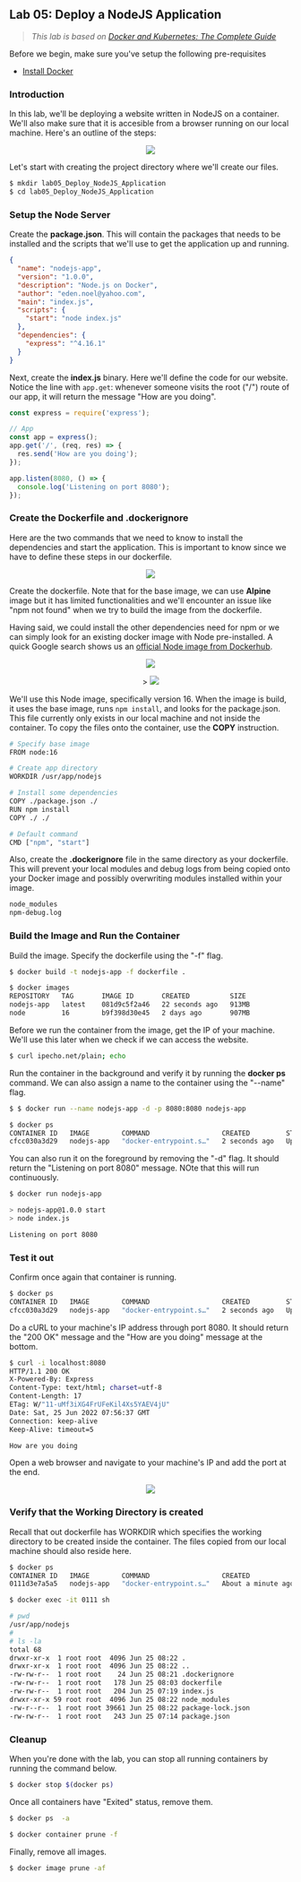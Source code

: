 ## Lab 05: Deploy a NodeJS Application

> *This lab is based on [Docker and Kubernetes: The Complete Guide](https://www.udemy.com/course/docker-and-kubernetes-the-complete-guide/)*

Before we begin, make sure you've setup the following pre-requisites

  - [Install Docker](../README.md#pre-requisites)

### Introduction

In this lab, we'll be deploying a website written in NodeJS on a container. We'll also make sure that it is accesible from a browser running on our local machine. Here's an outline of the steps:

<p align=center>
<img src="../Images/lab05nodejssteps.png">
</p>

Let's start with creating the project directory where we'll create our files.

```bash
$ mkdir lab05_Deploy_NodeJS_Application
$ cd lab05_Deploy_NodeJS_Application
```

### Setup the Node Server

Create the **package.json**. This will contain the packages that needs to be installed and the scripts that we'll use to get the application up and running.

```json
{
  "name": "nodejs-app",
  "version": "1.0.0",
  "description": "Node.js on Docker",
  "author": "eden.noel@yahoo.com",
  "main": "index.js",
  "scripts": {
    "start": "node index.js"
  },
  "dependencies": {
    "express": "^4.16.1"
  }
}
```

Next, create the **index.js** binary. Here we'll define the code for our website. Notice the line with <code>app.get</code>: whenever someone visits the root ("/") route of our app, it will return the message "How are you doing".

```js
const express = require('express');

// App
const app = express();
app.get('/', (req, res) => {
  res.send('How are you doing');
});

app.listen(8080, () => {
  console.log('Listening on port 8080');
});
```

### Create the Dockerfile and .dockerignore

Here are the two commands that we need to know to install the dependencies and start the application. This is important to know since we have to define these steps in our dockerfile.

<p align=center>
<img src="../Images/runningnodejscommands.png">
</p>

Create the dockerfile. Note that for the base image, we can use **Alpine** image but it has limited functionalities and we'll encounter an issue like "npm not found" when we try to build the image from the dockerfile. 

Having said, we could install the other dependencies need for npm or we can simply look for an existing docker image with Node pre-installed. A quick Google search shows us an [official Node image from Dockerhub](https://hub.docker.com/_/node).

<p align=center>
<img src="../Images/dockerhubnodeimage.png">
</p>

<p align=center>>
<img src="../Images/dockerhubnodeimagetags.png">
</p>

We'll use this Node image, specifically version 16. When the image is build, it uses the base image, runs <code>npm install</code>, and looks for the package.json. This file currently only exists in our local machine and not inside the container. To copy the files onto the container, use the **COPY** instruction.

```bash
# Specify base image
FROM node:16

# Create app directory
WORKDIR /usr/app/nodejs

# Install some dependencies
COPY ./package.json ./
RUN npm install
COPY ./ ./

# Default command
CMD ["npm", "start"]
```

Also, create the **.dockerignore** file in the same directory as your dockerfile. This will prevent your local modules and debug logs from being copied onto your Docker image and possibly overwriting modules installed within your image.

```bash
node_modules
npm-debug.log 
```

### Build the Image and Run the Container

Build the image. Specify the dockerfile using the "-f" flag.

```bash
$ docker build -t nodejs-app -f dockerfile .
```
```bash
$ docker images
REPOSITORY   TAG       IMAGE ID       CREATED          SIZE
nodejs-app   latest    081d9c5f2a46   22 seconds ago   913MB
node         16        b9f398d30e45   2 days ago       907MB 
```

Before we run the container from the image, get the IP of your machine. We'll use this later when we check if we can access the website.

```bash
$ curl ipecho.net/plain; echo 
```

Run the container in the background and verify it by running the **docker ps** command. We can also assign a name to the container using the "--name" flag.

```bash
$ $ docker run --name nodejs-app -d -p 8080:8080 nodejs-app
```
```bash
$ docker ps
CONTAINER ID   IMAGE        COMMAND                  CREATED         STATUS         PORTS                                       NAMES
cfcc030a3d29   nodejs-app   "docker-entrypoint.s…"   2 seconds ago   Up 2 seconds   0.0.0.0:8080->8080/tcp, :::8080->8080/tcp   nodejs-app
```

You can also run it on the foreground by removing the "-d" flag. It should return the "Listening on port 8080" message. NOte that this will run continuously.

```bash
$ docker run nodejs-app

> nodejs-app@1.0.0 start
> node index.js

Listening on port 8080 
```

### Test it out

Confirm once again that container is running.

```bash
$ docker ps
CONTAINER ID   IMAGE        COMMAND                  CREATED         STATUS         PORTS                                       NAMES
cfcc030a3d29   nodejs-app   "docker-entrypoint.s…"   2 seconds ago   Up 2 seconds   0.0.0.0:8080->8080/tcp, :::8080->8080/tcp   nodejs-app
```

Do a cURL to your machine's IP address through port 8080. It should return the "200 OK" message and the "How are you doing" message at the bottom.

```bash
$ curl -i localhost:8080
HTTP/1.1 200 OK
X-Powered-By: Express
Content-Type: text/html; charset=utf-8
Content-Length: 17
ETag: W/"11-uMf3iXG4FrUFeKil4Xs5YAEV4jU"
Date: Sat, 25 Jun 2022 07:56:37 GMT
Connection: keep-alive
Keep-Alive: timeout=5

How are you doing 
```

Open a web browser and navigate to your machine's IP and add the port at the end.

<p align=center>
<img src="../Images/lab05nodejsappworking.png">
</p>

### Verify that the Working Directory is created

Recall that out dockerfile has WORKDIR which specifies the working directory to be created inside the container. The files copied from our local machine should also reside here.

```bash
$ docker ps
CONTAINER ID   IMAGE        COMMAND                  CREATED              STATUS              PORTS                                       NAMES
0111d3e7a5a5   nodejs-app   "docker-entrypoint.s…"   About a minute ago   Up About a minute   0.0.0.0:8080->8080/tcp, :::8080->8080/tcp   romantic_beaver
```
```bash
$ docker exec -it 0111 sh

# pwd
/usr/app/nodejs
#
# ls -la
total 68
drwxr-xr-x  1 root root  4096 Jun 25 08:22 .
drwxr-xr-x  1 root root  4096 Jun 25 08:22 ..
-rw-rw-r--  1 root root    24 Jun 25 08:21 .dockerignore
-rw-rw-r--  1 root root   178 Jun 25 08:03 dockerfile
-rw-rw-r--  1 root root   204 Jun 25 07:19 index.js
drwxr-xr-x 59 root root  4096 Jun 25 08:22 node_modules
-rw-r--r--  1 root root 39661 Jun 25 08:22 package-lock.json
-rw-rw-r--  1 root root   243 Jun 25 07:14 package.json 
```

### Cleanup 

When you're done with the lab, you can stop all running containers by running the command below.

```bash
$ docker stop $(docker ps) 
```

Once all containers have "Exited" status, remove them.

```bash
$ docker ps  -a 
```
```bash
$ docker container prune -f 
```

Finally, remove all images.

```bash
$ docker image prune -af 
```


